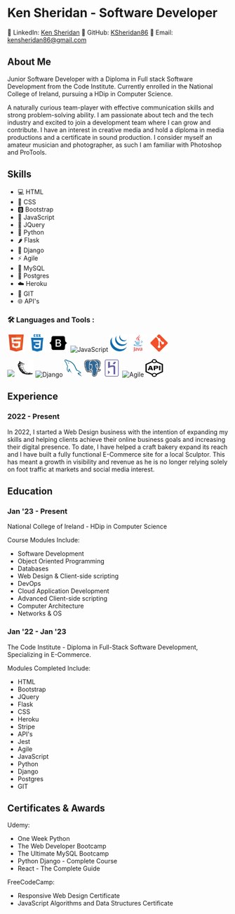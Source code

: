 # Ken Sheridan - Software Developer

🔗 LinkedIn: [Ken Sheridan](https://www.linkedin.com/in/kensheridan86/)
🐙 GitHub: [KSheridan86](https://github.com/KSheridan86)
📧 Email: kensheridan86@gmail.com

## About Me
Junior Software Developer with a Diploma in Full stack Software Development from the Code Institute. Currently enrolled in the National College of Ireland, pursuing a HDip in Computer Science.

A naturally curious team-player with effective communication skills and strong problem-solving ability. I am passionate about tech and the tech industry and excited to join a development team where I can grow and contribute. I have an interest in creative media and hold a diploma in media productions and a certificate in sound production. I consider myself an amateur musician and photographer, as such I am familiar with Photoshop and ProTools.

## Skills

- 💻 HTML
- 🎨 CSS
- 🅱️ Bootstrap
- 🚀 JavaScript
- 🤖 JQuery
- 🐍 Python
- 🌶️ Flask
- 🎯 Django
- ⚡ Agile
- 🐬 MySQL
- 🐘 Postgres
- ☁️ Heroku
- 🐙 GIT
- 🌐 API's


### :hammer_and_wrench: Languages and Tools :
<div>

  <img src="https://github.com/devicons/devicon/blob/master/icons/html5/html5-original.svg" title="HTML5" alt="HTML" width="40" height="40"/>&nbsp;
  <img src="https://github.com/devicons/devicon/blob/master/icons/css3/css3-plain-wordmark.svg"  title="CSS3" alt="CSS" width="40" height="40"/>&nbsp;
  <img src="https://raw.githubusercontent.com/devicons/devicon/master/icons/bootstrap/bootstrap-plain.svg"  title="BootStrap" alt="BootStrap" width="40" height="40"/>&nbsp;
  <img src="https://cdn.jsdelivr.net/gh/devicons/devicon/icons/javascript/javascript-original.svg"
  title="JavaScript" alt="JavaScript" width="40" height="40" />
  <img src="https://raw.githubusercontent.com/devicons/devicon/master/icons/jquery/jquery-original.svg"
  title="JQuery" alt="JQuery" width="40" height="40" />
  <img src="https://github.com/devicons/devicon/blob/master/icons/java/java-original-wordmark.svg" title="Java" alt="Java" width="40" height="40"/>&nbsp;
  <img src="https://raw.githubusercontent.com/devicons/devicon/master/icons/git/git-original.svg" title="Git" alt="Git" width="40" height="40"/>
  
  <img src="https://cdn.jsdelivr.net/gh/devicons/devicon/icons/python/python-original-wordmark.svg" width="40"/>
  <img src="https://raw.githubusercontent.com/devicons/devicon/master/icons/flask/flask-original.svg" title="Flask" alt="Flask" width="40" height="40"/>
  <img src="https://www.djangoproject.com/m/img/logos/django-logo-negative.png" title="Django" alt="Django" width="40" height="40"/>

  <img src="https://raw.githubusercontent.com/devicons/devicon/master/icons/mysql/mysql-original.svg" title="MySQL" alt="MySQL" width="40" height="40"/>
  <img src="https://raw.githubusercontent.com/devicons/devicon/master/icons/postgresql/postgresql-original.svg" title="PostgreSQL" alt="PostgreSQL" width="40" height="40"/>
  <img src="https://raw.githubusercontent.com/devicons/devicon/master/icons/heroku/heroku-original.svg" title="Heroku" alt="Heroku" width="40" height="40"/>
  <img src="https://raw.githubusercontent.com/devicons/devicon/master/icons/agile/agile-original.svg" title="Agile" alt="Agile" width="40" height="40"/>
  <img src="https://raw.githubusercontent.com/devicons/devicon/master/icons/api/api-original.svg" title="API's" alt="API's" width="40" height="40"/>
          
</div>


## Experience

### 2022 - Present

In 2022, I started a Web Design business with the intention of expanding my skills and helping clients achieve their online business goals and increasing their digital presence. To date, I have helped a craft bakery expand its reach and I have built a fully functional E-Commerce site for a local Sculptor. This has meant a growth in visibility and revenue as he is no longer relying solely on foot traffic at markets and social media interest.


## Education

### Jan '23 - Present

National College of Ireland - HDip in Computer Science

Course Modules Include:

- Software Development
- Object Oriented Programming
- Databases
- Web Design & Client-side scripting
- DevOps
- Cloud Application Development
- Advanced Client-side scripting
- Computer Architecture
- Networks & OS

### Jan '22 - Jan '23

The Code Institute - Diploma in Full-Stack Software Development, Specializing in E-Commerce.

Modules Completed Include:

- HTML
- Bootstrap
- JQuery
- Flask
- CSS
- Heroku
- Stripe
- API's
- Jest
- Agile
- JavaScript
- Python
- Django
- Postgres
- GIT


## Certificates & Awards

Udemy:

- One Week Python
- The Web Developer Bootcamp
- The Ultimate MySQL Bootcamp
- Python Django - Complete Course
- React - The Complete Guide

FreeCodeCamp:

- Responsive Web Design Certificate
- JavaScript Algorithms and Data Structures Certificate
